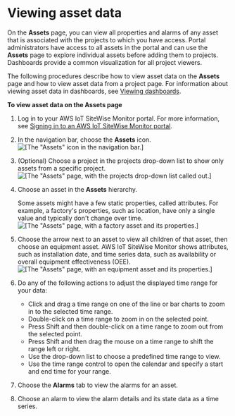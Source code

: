 # Viewing asset data<a name="view-asset-data"></a>

On the **Assets** page, you can view all properties and alarms of any asset that is associated with the projects to which you have access\. Portal administrators have access to all assets in the portal and can use the **Assets** page to explore individual assets before adding them to projects\. Dashboards provide a common visualization for all project viewers\. 

The following procedures describe how to view asset data on the **Assets** page and how to view asset data from a project page\. For information about viewing asset data in dashboards, see [Viewing dashboards](view-dashboards.md)\.

**To view asset data on the Assets page**

1. Log in to your AWS IoT SiteWise Monitor portal\. For more information, see [Signing in to an AWS IoT SiteWise Monitor portal](getting-started.md#portal-login)\.

1. In the navigation bar, choose the **Assets** icon\.  
![\[The "Assets" icon in the navigation bar.\]](http://docs.aws.amazon.com/iot-sitewise/latest/appguide/images/portal-navigation-asset-library-console.png)

1. <a name="asset-library-choose-project"></a>\(Optional\) Choose a project in the projects drop\-down list to show only assets from a specific project\.  
![\[The "Assets" page, with the projects drop-down list called out.\]](http://docs.aws.amazon.com/iot-sitewise/latest/appguide/images/asset-library-choose-project-console.png)

1. Choose an asset in the **Assets** hierarchy\. 

   Some assets might have a few static properties, called attributes\. For example, a factory's properties, such as location, have only a single value and typically don't change over time\.  
![\[The "Assets" page, with a factory asset and its properties.\]](http://docs.aws.amazon.com/iot-sitewise/latest/appguide/images/asset-library-choose-asset-console.png)

1. Choose the arrow next to an asset to view all children of that asset, then choose an equipment asset\. AWS IoT SiteWise Monitor shows attributes, such as installation date, and time series data, such as availability or overall equipment effectiveness \(OEE\)\.  
![\[The "Assets" page, with an equipment asset and its properties.\]](http://docs.aws.amazon.com/iot-sitewise/latest/appguide/images/asset-library-choose-child-asset-console.png)

1. Do any of the following actions to adjust the displayed time range for your data:<a name="modify-visualization-time-range"></a>
   + <a name="modify-visualization-zoom-in-selected"></a>Click and drag a time range on one of the line or bar charts to zoom in to the selected time range\.
   + <a name="modify-visualization-zoom-in-point"></a>Double\-click on a time range to zoom in on the selected point\.
   + <a name="modify-visualization-zoom-out-point"></a>Press Shift and then double\-click on a time range to zoom out from the selected point\.
   + <a name="modify-visualization-shift-range"></a>Press Shift and then drag the mouse on a time range to shift the range left or right\.
   + <a name="modify-visualization-predefined-time"></a>Use the drop\-down list to choose a predefined time range to view\.
   + Use the time range control to open the calendar and specify a start and end time for your range\.

1. Choose the **Alarms** tab to view the alarms for an asset\.

1. Choose an alarm to view the alarm details and its state data as a time series\.